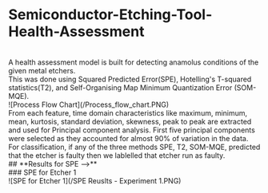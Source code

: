 # Semiconductor-Etching-Tool-Health-Assessment
<br />
A health assessment model is built for detecting anamolus conditions of the given metal etchers. 
<br />
This was done using Squared Predicted Error(SPE), Hotelling's T-squared statistics(T2), and Self-Organising Map Minimum Quantization Error (SOM-MQE).
<br />
![Process Flow Chart](/Process_flow_chart.PNG)
<br />
From each feature, time domain characteristics like maximum, minimum, mean, kurtosis, standard deviation, skewness, peak to peak are extracted and used for Principal component analysis. First five principal components were selected as they accounted for almost 90% of variation in the data.
<br />
For classification, if any of the three methods SPE, T2, SOM-MQE, predicted that the etcher is faulty then we lablelled that etcher run as faulty.
<br />
## **Results for SPE -->**
<br />
### SPE for Etcher 1
<br />
![SPE for Etcher 1](/SPE Reuslts - Experiment 1.PNG)
